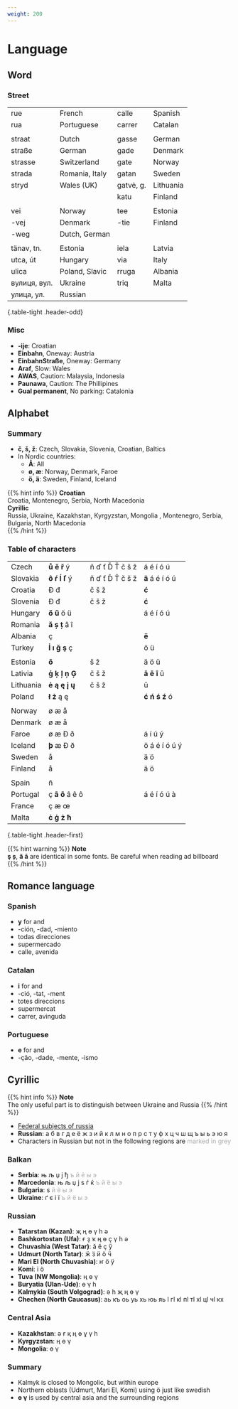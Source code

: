 ```yaml
---
weight: 200
---
```


# Language

## Word

### Street

|              |                |           |           |
|:------------ | :------------- |:--------- |:--------- |
| rue          | French         | calle     | Spanish   |
| rua          | Portuguese     | carrer    | Catalan   |
|              |                |           |           |
| straat       | Dutch          | gasse     | German    |
| straße       | German         | gade      | Denmark   |
| strasse      | Switzerland    | gate      | Norway    |
| strada       | Romania, Italy | gatan     | Sweden    |
| stryd        | Wales (UK)     | gatvė, g. | Lithuania |
|              |                | katu      | Finland   |
|              |                |           |           |
| vei          | Norway         | tee       | Estonia   |
| -vej         | Denmark        | -tie      | Finland   |
| -weg         | Dutch, German  |           |           |
|              |                |           |           |
| tänav, tn.   | Estonia        | iela      | Latvia    |
| utca, út     | Hungary        | via       | Italy     |
| ulica        | Poland, Slavic | rruga     | Albania   |
| вулиця, вул. | Ukraine        | triq      | Malta     |
| улица, ул.   | Russian        |           |           |
{.table-tight .header-odd}

### Misc

- **-ije**: Croatian
- **Einbahn**, Oneway: Austria
- **EinbahnStraße**, Oneway: Germany
- **Araf**, Slow: Wales
- **AWAS**, Caution: Malaysia, Indonesia
- **Paunawa**, Caution: The Phillipines
- **Gual permanent**, No parking: Catalonia

## Alphabet

### Summary

- **č, š, ž**: Czech, Slovakia, Slovenia, Croatian, Baltics
- In Nordic countries:
  - **Å**: All
  - **ø, æ**: Norway, Denmark, Faroe
  - **ö, ä**: Sweden, Finland, Iceland

{{% hint info %}}
**Croatian**  
Croatia, Montenegro, Serbia, North Macedonia  
**Cyrillic**  
Russia, Ukraine, Kazakhstan, Kyrgyzstan, Mongolia , Montenegro, Serbia, Bulgaria, North Macedonia  
{{% /hint %}}

### Table of characters

|           |                   |                 |                 |
|:--------- |:----------------- |:--------------- |:--------------- |
| Czech     | **ů ě ř** ý       | ň ď ť Ď Ť č š ž | á é í ó ú       |
| Slovakia  | **ô ŕ ĺ ľ** ý     | ň ď ť Ď Ť č š ž | **ä** á é í ó ú |
| Croatia   | Ð đ               | č š ž           | **ć**           |
| Slovenia  | Ð đ               | č š ž           | **ć**           |
| Hungary   | **ő ű** ö ü       |                 | á é í ó ú       |
| Romania   | **ă ș ț** â î     |                 |                 |
| Albania   | ç                 |                 | **ë**           |
| Turkey    | **İ ı ğ ş** ç     |                 | ö ü             |
|           |                   |                 |                 |
| Estonia   | **õ**             | š ž             | ä ö ü           |
| Lativia   | **ģ ķ ļ ņ Ģ**     | č š ž           | **ā ē ī** ū     |
| Lithuania | **ė ą ę į ų**     | č š ž           | ū               |
| Poland    | **ł ż** ą ę       |                 | **ć ń ś ź** ó   |
|           |                   |                 |                 |
| Norway    | ø æ å             |                 |                 |
| Denmark   | ø æ å             |                 |                 |
| Faroe     | ø æ Ð ð           |                 | á í ú ý         |
| Iceland   | **þ** æ Ð ð       |                 | ö á é í ó ú ý   |
| Sweden    | å                 |                 | ä ö             |
| Finland   | å                 |                 | ä ö             |
|           |                   |                 |                 |
| Spain     | ñ                 |                 |                 |
| Portugal  | ç **ã õ** â ê ô   |                 | á é í ó ú à     |
| France    | ç æ œ             |                 |                 |
| Malta     | **ċ ġ ż ħ**       |                 |                 |
{.table-tight .header-first}

{{% hint warning %}}
**Note**  
**ş ș**, **ă ā** are identical in some fonts. Be careful when reading ad billboard
{{% /hint %}}

## Romance language

### Spanish

- **y** for and
- -ción, -dad, -miento
- todas direcciones
- supermercado
- calle, avenida

### Catalan

- **i** for and
- -ció, -tat, -ment
- totes direccions
- supermercat
- carrer, avinguda

### Portuguese

- **e** for and
- -ção, -dade, -mente, -ismo

## Cyrillic

{{% hint info %}}
**Note**  
The only useful part is to distinguish between Ukraine and Russia
{{% /hint %}}

- [Federal subjects of russia](https://en.wikipedia.org/wiki/Federal_subjects_of_Russia)
- **Russian**: а б в г д е ё ж з и й к л м н о п р с т у ф х ц ч ш щ ъ ы ь э ю я
- Characters in Russian but not in the following regions are <font color="#aaa">marked in grey</font>

### Balkan

- **Serbia**: њ љ џ ј ђ <font color="#aaa">ъ й ё ы э</font>
- **Marcedonia**: њ љ џ ј ѕ ѓ ќ <font color="#aaa">ъ й ё ы э</font>
- **Bulgaria**: ѕ <font color="#aaa">й ё ы э</font>
- **Ukraine**: ґ є і ї <font color="#aaa">ъ й ё ы э</font>

### Russian

- **Tatarstan (Kazan)**:  җ ң ө ү һ ә
- **Bashkortostan (Ufa)**: ғ ҙ ҡ ң ө ҫ ү һ ә
- **Chuvashia (West Tatar)**: ӑ ӗ ҫ ӳ
- **Udmurt (North Tatar)**: ӝ ӟ ӥ ӧ ӵ
- **Mari El (North Chuvashia)**: ҥ ӧ ӱ
- **Komi**: і ӧ
- **Tuva (NW Mongolia)**: ң ө ү
- **Buryatia (Ulan-Ude)**: ө ү һ
- **Kalmykia (South Volgograd)**: ә һ җ ң ө ү
- **Chechen (North Caucasus)**: аь къ оь уь хь юь яь ӏ гӏ кӏ пӏ тӏ хӏ цӏ чӏ кх

### Central Asia

- **Kazakhstan**: ә ғ қ ң ө ұ ү һ
- **Kyrgyzstan**: ң ө ү
- **Mongolia**: ө ү

### Summary

- Kalmyk is closed to Mongolic, but within europe
- Northern oblasts (Udmurt, Mari El, Komi) using ö just like swedish
- **ө ү** is used by central asia and the surrounding regions
